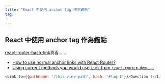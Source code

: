 ```yaml
---
title: "React 中使用 anchor tag 作為錨點"
tag: 
- 
---
```


##  React 中使用 anchor tag 作為錨點
[react-router-hash-link](https://www.npmjs.com/package/react-router-hash-link)真香……


- [How to use normal anchor links with React Router?](https://thewebdev.info/2022/03/08/how-to-use-normal-anchor-links-with-react-router/)
- [Using current methods you would use `Link` from `react-router-dom`......](https://stackoverflow.com/a/66861030)

```javascript
<Link to={{pathname: '/this-view-path', hash: '#faq-1'}}>Question 1</Link>
```